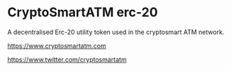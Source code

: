 # CryptoSmartATM erc-20


A decentralised Erc-20 utility token used in the cryptosmart ATM network.




https://www.cryptosmartatm.com

https://www.twitter.com/cryptosmartatm



